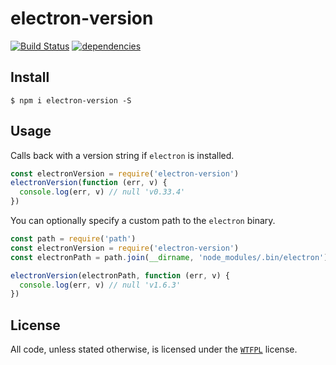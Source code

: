# electron-version

[![Build Status](https://travis-ci.org/ralphtheninja/electron-version.svg?branch=master)](https://travis-ci.org/ralphtheninja/electron-version)
[![dependencies](https://david-dm.org/ralphtheninja/electron-version.svg)](https://david-dm.org/ralphtheninja/electron-version)

## Install

```
$ npm i electron-version -S
```

## Usage

Calls back with a version string if `electron` is installed.

```js
const electronVersion = require('electron-version')
electronVersion(function (err, v) {
  console.log(err, v) // null 'v0.33.4'
})
```

You can optionally specify a custom path to the `electron` binary.

```js
const path = require('path')
const electronVersion = require('electron-version')
const electronPath = path.join(__dirname, 'node_modules/.bin/electron')

electronVersion(electronPath, function (err, v) {
  console.log(err, v) // null 'v1.6.3'
})
```

## License
All code, unless stated otherwise, is licensed under the [`WTFPL`](http://www.wtfpl.net/txt/copying/) license.
